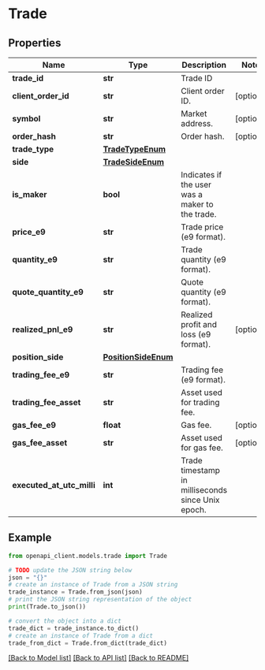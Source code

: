 # Trade


## Properties

Name | Type | Description | Notes
------------ | ------------- | ------------- | -------------
**trade_id** | **str** | Trade ID | 
**client_order_id** | **str** | Client order ID. | [optional] 
**symbol** | **str** | Market address. | [optional] 
**order_hash** | **str** | Order hash. | [optional] 
**trade_type** | [**TradeTypeEnum**](TradeTypeEnum.md) |  | 
**side** | [**TradeSideEnum**](TradeSideEnum.md) |  | 
**is_maker** | **bool** | Indicates if the user was a maker to the trade. | 
**price_e9** | **str** | Trade price (e9 format). | 
**quantity_e9** | **str** | Trade quantity (e9 format). | 
**quote_quantity_e9** | **str** | Quote quantity (e9 format). | 
**realized_pnl_e9** | **str** | Realized profit and loss (e9 format). | [optional] 
**position_side** | [**PositionSideEnum**](PositionSideEnum.md) |  | 
**trading_fee_e9** | **str** | Trading fee (e9 format). | 
**trading_fee_asset** | **str** | Asset used for trading fee. | 
**gas_fee_e9** | **float** | Gas fee. | [optional] 
**gas_fee_asset** | **str** | Asset used for gas fee. | [optional] 
**executed_at_utc_milli** | **int** | Trade timestamp in milliseconds since Unix epoch. | 

## Example

```python
from openapi_client.models.trade import Trade

# TODO update the JSON string below
json = "{}"
# create an instance of Trade from a JSON string
trade_instance = Trade.from_json(json)
# print the JSON string representation of the object
print(Trade.to_json())

# convert the object into a dict
trade_dict = trade_instance.to_dict()
# create an instance of Trade from a dict
trade_from_dict = Trade.from_dict(trade_dict)
```
[[Back to Model list]](../README.md#documentation-for-models) [[Back to API list]](../README.md#documentation-for-api-endpoints) [[Back to README]](../README.md)


